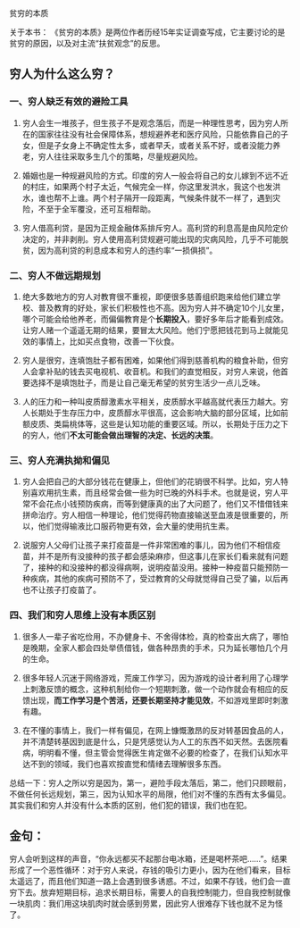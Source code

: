 贫穷的本质


关于本书：
《贫穷的本质》是两位作者历经15年实证调查写成，它主要讨论的是贫穷的原因，以及对主流“扶贫观念”的反思。


 
## 穷人为什么这么穷？
### 一、穷人缺乏有效的避险工具
1. 穷人会生一堆孩子，但生孩子不是观念落后，而是一种理性思考，因为穷人所在的国家往往没有社会保障体系，想规避养老和医疗风险，只能依靠自己的子女，但是子女身上不确定性太多，或者早夭，或者关系不好，或者没能力养老，穷人往往采取多生几个的策略，尽量规避风险。


2. 婚姻也是一种规避风险的方式。印度的穷人一般会将自己的女儿嫁到不远不近的村庄，如果两个村子太近，气候完全一样，你这里发洪水，我这个也发洪水，谁也帮不上谁。两个村子隔开一段距离，气候条件就不一样了，遇到灾险，不至于全军覆没，还可互相帮助。


3. 穷人借高利贷，是因为正规金融体系排斥穷人。高利贷的利息高是由风险定价决定的，并非剥削。穷人使用高利贷规避可能出现的灾病风险，几乎不可能脱贫，因为高利贷的利息成本和穷人的违约率“一损俱损”。
 
### 二、穷人不做远期规划
1. 绝大多数地方的穷人对教育很不重视，即便很多慈善组织跑来给他们建立学校、普及教育的好处，家长们积极性也不高。因为穷人并不确定10个儿女里，哪个可能会给他养老，而偏偏教育是个**长期投入**，要好多年后才能看到成效。让穷人赌一个遥遥无期的结果，要冒太大风险。他们宁愿把钱花到马上就能见效的事情上，比如买点食物，改善一下伙食。
 
2. 穷人是很穷，连填饱肚子都有困难，如果他们得到慈善机构的粮食补助，但穷人会拿补贴的钱去买电视机、收音机。和我们的直觉相反，对穷人来说，他首要选择不是填饱肚子，而是让自己毫无希望的贫穷生活少一点儿乏味。
 
3. 人的压力和一种叫皮质醇激素水平相关，皮质醇水平越高就代表压力越大。穷人长期处于生存压力中，皮质醇水平很高，这会影响大脑的部分区域，比如前额皮质、类扁桃体等，这些是认知功能的重要区域。所以，长期处于压力之下的穷人，他们**不太可能会做出理智的决定、长远的决策**。
 
### 三、穷人充满执拗和偏见
1. 穷人会把自己的大部分钱花在健康上，但他们的花销很不科学。比如，穷人特别喜欢用抗生素，而且经常会做一些为时已晚的外科手术。也就是说，穷人平常不会花点小钱预防疾病，而等到健康真的出了大问题了，他们又不惜借钱来拼命治疗。穷人相信一种理论，他们觉得药物直接输送至血液是很重要的，所以，他们觉得输液比口服药物更有效，会大量的使用抗生素。
 
2. 说服穷人父母们让孩子来打疫苗是一件非常困难的事儿，因为他们不相信疫苗，并不是所有没接种的孩子都会感染麻疹，但这事儿在家长们看来就有问题了，接种的和没接种的都没得病啊，说明疫苗没用。接种一种疫苗只能预防一种疾病，其他的疾病可预防不了，受过教育的父母就觉得自己受了骗，以后再也不让孩子打疫苗了。
 
 
### 四、我们和穷人思维上没有本质区别
1. 很多人一辈子省吃俭用，不办健身卡、不舍得体检，真的检查出大病了，哪怕是晚期，全家人都会四处举债借钱，做各种昂贵的手术，只为延长哪怕几个月的生命。
 
2. 很多年轻人沉迷于网络游戏，荒废工作学习，因为游戏的设计者利用了心理学上刺激反馈的概念，这种机制给你一个短期刺激，做一个动作就会有相应的反馈出现，**而工作学习是个苦活，还要长期坚持才能见效**，不如游戏里即时刺激有趣。
 
3. 在不懂的事情上，我们一样有偏见，在网上慷慨激昂的反对转基因食品的人，并不清楚转基因到底是什么，只是凭感觉认为人工的东西不如天然。去医院看病，明明看不懂，但主管会觉得医生肯定做不必要的检查了，在我们认知水平达不到的领域，我们也喜欢按直觉和情绪去理解很多东西。
 
 
 
总结一下：穷人之所以穷是因为，第一，避险手段太落后，第二，他们只顾眼前，不做任何长远规划，第三，因为认知水平的局限，他们对不懂的东西有太多偏见。其实我们和穷人并没有什么本质的区别，他们犯的错误，我们也在犯。
 
 
## 金句：
 
穷人会听到这样的声音，“你永远都买不起那台电冰箱，还是喝杯茶吧……”。结果形成了一个恶性循环：对于穷人来说，存钱的吸引力更小，因为在他们看来，目标太遥远了，而且他们知道一路上会遇到很多诱惑。不过，如果不存钱，他们会一直穷下去。放弃短期目标，追求长期目标，需要人的自我控制能力，但自我控制就像一块肌肉：我们用这块肌肉时就会感到劳累，因此穷人很难存下钱也就不足为怪了。
 